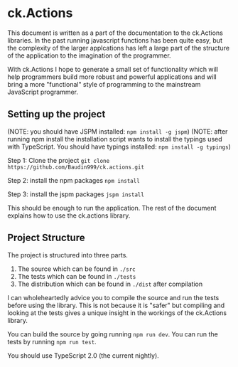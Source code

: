 # ck.Actions

This document is written as a part of the documentation to the ck.Actions libraries. In the past running javascript functions 
has been quite easy, but the complexity of the larger applcations has left a large part of the structure of the application
to the imagination of the programmer.

With ck.Actions I hope to generate a small set of functionality which will help programmers build more robust and powerful
applications and will bring a more "functional" style of programming to the mainstream JavaScript programmer.

## Setting up the project

(NOTE: you should have JSPM installed: `npm install -g jspm`)
(NOTE: after running npm install the installation script wants to install the typings used with TypeScript. You should
have typings installed: `npm install -g typings`)


Step 1: Clone the project
`git clone https://github.com/Baudin999/ck.actions.git`

Step 2: install the npm packages
`npm install`

Step 3: install the jspm packages
`jspm install`


This should be enough to run the application. The rest of the document explains how to use the ck.actions library.


## Project Structure

The project is structured into three parts.

 1. The source which can be found in `./src`
 2. The tests which can be found in `./tests`
 3. The distribution which can be found in `./dist` after compilation

I can wholeheartedly advice you to compile the source and run the tests before using the library. This is not because it
is "safer" but compiling and looking at the tests gives a unique insight in the workings of the ck.Actions library.

You can build the source by going running `npm run dev`. 
You can run the tests by running `npm run test`.

You should use TypeScript 2.0 (the current nightly).

